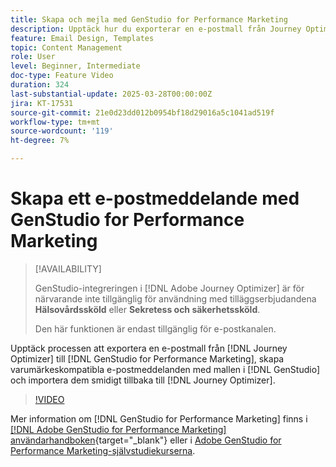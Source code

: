```yaml
---
title: Skapa och mejla med GenStudio for Performance Marketing
description: Upptäck hur du exporterar en e-postmall från Journey Optimizer till GenStudio for Performance Marketing, skapar varumärkeskompatibla e-postmeddelanden med hjälp av mallen i GenStudio och importerar dem smidigt tillbaka till Journey Optimizer.
feature: Email Design, Templates
topic: Content Management
role: User
level: Beginner, Intermediate
doc-type: Feature Video
duration: 324
last-substantial-update: 2025-03-28T00:00:00Z
jira: KT-17531
source-git-commit: 21e0d23dd012b0954bf18d29016a5c1041ad519f
workflow-type: tm+mt
source-wordcount: '119'
ht-degree: 7%

---
```



# Skapa ett e-postmeddelande med GenStudio for Performance Marketing

>[!AVAILABILITY]
>
>GenStudio-integreringen i [!DNL Adobe Journey Optimizer] är för närvarande inte tillgänglig för användning med tilläggserbjudandena **Hälsovårdssköld** eller **Sekretess och säkerhetssköld**.
>
>Den här funktionen är endast tillgänglig för e-postkanalen.

Upptäck processen att exportera en e-postmall från [!DNL Journey Optimizer] till [!DNL GenStudio for Performance Marketing], skapa varumärkeskompatibla e-postmeddelanden med mallen i [!DNL GenStudio] och importera dem smidigt tillbaka till [!DNL Journey Optimizer].

>[!VIDEO](https://video.tv.adobe.com/v/3456038/?learn=on&enablevpops)

Mer information om [!DNL GenStudio for Performance Marketing] finns i [[!DNL Adobe GenStudio for Performance Marketing] användarhandboken](https://experienceleague.adobe.com/en/docs/genstudio-for-performance-marketing/user-guide/home){target="_blank"} eller i [Adobe GenStudio for Performance Marketing-självstudiekurserna](https://experienceleague.adobe.com/en/docs/genstudio-for-performance-marketing-learn/tutorials/overview).
